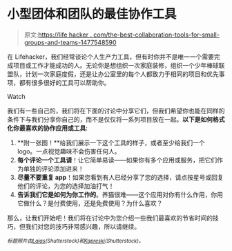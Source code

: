 # 小型团体和团队的最佳协作工具

> 原文:[https://life hacker . com/the-best-collaboration-tools-for-small-groups-and-teams-1477548590](https://lifehacker.com/the-best-collaboration-tools-for-small-groups-and-teams-1477548590)

在 Lifehacker，我们经常谈论个人生产力工具，但有时你并不是唯一一个需要完成项目或工作才能成功的人。无论你是想组织一次家庭装修，组织一个少年棒球联盟队，计划一次家庭度假，还是让办公室里的每个人都致力于相同的项目和优先事项，都有很多很好的工具可以帮助你。

Watch

我们有一些自己的，我们将在下面的讨论中分享它们，但我们希望你也能在同样的条件下与我们分享你自己的，而不是仅仅将一系列项目放在一起。**以下是如何格式化你最喜欢的协作应用或工具**:

1.  **附一张图！**给我们展示一下这个工具的样子，或者至少给我们一个 logo。一点视觉趣味不会伤害任何人。
2.  **每个评论一个工具请**！让它简单易读——如果你有多个应用或服务，把它们作为单独的评论添加进来！
3.  **尽量不要重复 app**！如果您看到有人已经分享了您的选择，请点按星号或回复他们的评论，为您的选择加油打气！
4.  **告诉我们它是如何为你工作的**。养猫很难——这个应用对你有什么作用，你用它做什么？是付费使用，还是免费使用？为什么喜欢？

那么，让我们开始吧！我们将在讨论中为您介绍一些我们最喜欢的节省时间的技巧，但我们对您的技巧非常感兴趣，所以请继续。

<small>*标题照片由*</small>[<small>*Laias*</small>](http://www.shutterstock.com/pic.mhtml?id=114857449&src=id)<small>*(Shutterstock)和*</small>[<small>*Kapreski*</small>](http://www.shutterstock.com/pic.mhtml?id=102179725&src=id)<small>*(Shutterstock)。*</small>